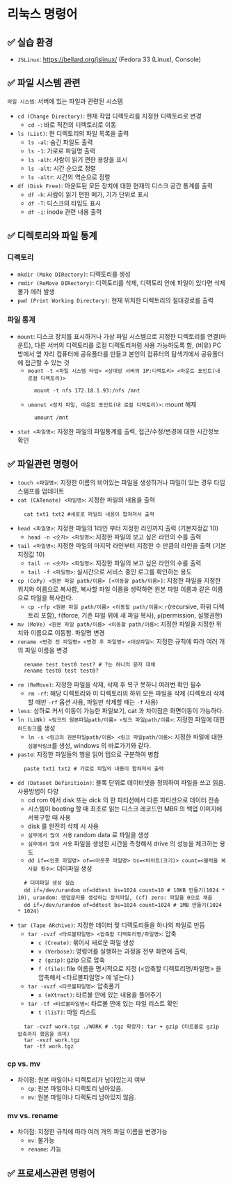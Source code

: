 # 리눅스 명령어

## ✅ 실습 환경
- `JSLinux`: https://bellard.org/jslinux/ (Fedora 33 (Linux), Console)

## ✅ 파일 시스템 관련
`파일 시스템`: 서버에 있는 파일과 관련된 시스템
- `cd (Change Directory)`: 현재 작업 디렉토리를 지정한 디렉토리로 변경
  - `cd -`: 바로 직전의 디렉토리로 이동
- `ls (List)`: 현 디렉토리의 파일 목록을 출력
  - `ls -al`: 숨긴 파일도 출력
  - `ls -1`: 가로로 파일명 출력
  - `ls -alh`: 사람이 읽기 편한 용량을 표시
  - `ls -alt`: 시간 순으로 정렬
  - `ls -altr`: 시간의 역순으로 정렬
- `df (Disk Free)`: 마운트된 모든 장치에 대한 현재의 디스크 공간 통계를 출력
  - `df -h`: 사람이 읽기 편한 메가, 기가 단위로 표시
  - `df -T`: 디스크의 타입도 표시
  - `df -i`: inode 관련 내용 출력
    
## ✅ 디렉토리와 파일 통계
### 디렉토리
- `mkdir (Make DIRectory)`: 디렉토리를 생성
- `rmdir (ReMove DIRectory)`: 디렉토리를 삭제, 디렉토리 안에 파일이 있다면 삭제 불가 에러 발생
- `pwd (Print Working Directory)`: 현재 위치한 디렉토리의 절대경로를 출력
### 파일 통계
- `mount`: 디스크 장치를 표시하거나 가상 파일 시스템으로 지정한 디렉토리를 연결(마운트), 다른 서버의 디렉토리를 로컬 디렉토리처럼 사용 가능하도록 함,
(비유) PC 방에서 옆 자리 컴퓨터에 공유폴더를 만들고 본인의 컴퓨터의 탐색기에서 공유폴더에 접근할 수 있는 것
  - `mount -t <파일 시스템 타입> <상대방 서버의 IP:디렉토리> <마운트 포인트(내 로컬 디렉토리)>`
    ```shell
      mount -t nfs 172.18.1.93:/nfs /mnt
    ```
  - `umonut <장치 파일, 마운트 포인트(내 로컬 디렉토리)>`: mount 해제
    ```shell
      umount /mnt
    ```
- `stat <파일명>`: 지정한 파일의 파일통계를 출력, 접근/수정/변경에 대한 시간정보 확인

## ✅ 파일관련 명령어
- `touch <파일명>`: 지정한 이름의 비어있는 파일을 생성하거나 파일이 있는 경우 타임스탬프를 업데이트
- `cat (CATenate) <파일명>`: 지정한 파일의 내용을 출력
  ```shell
    cat txt1 txt2 #세로로 파일의 내용이 합쳐져서 출력
  ```
- `head <파일명>`: 지정한 파일의 1라인 부터 지정한 라인까지 출력 (기본지정값 10)
  - `head -n <숫자> <파일명>`: 지정한 파일의 보고 싶은 라인의 수를 출력
- `tail <파일명>`: 지정한 파일의 마지막 라인부터 지정한 수 만큼의 라인을 출력 (기본지정값 10)
  - `tail -n <숫자> <파일명>`: 지정한 파일의 보고 싶은 라인의 수를 출력
  - `tail -f <파일명>`: 실시간으로 서비스 중인 로그를 확인하는 용도
- `cp (CoPy) <원본 파일 path/이름> [<이동할 path/이름>]`: 지정한 파일을 지정한 위치와 이름으로 복사함, 복사할 파일 이름을 생략하면 원본 파일 이름과 같은 이름으로 파일을 복사한다.    
  - `cp -rfp <원본 파일 path/이름> <이동할 path/이름>`: `r`(recursive, 하위 디렉토리 포함), `f`(force, 기존 파일 위에 새 파일 복사), `p`(permission, 실행권한)
- `mv (MoVe) <원본 파일 path/이름> <이동할 path/이름>`: 지정한 파일을 지정한 위치와 이름으로 이동함. 파일명 변경
- `rename <변경 전 파일명> <변경 후 파일명> <대상파일>`: 지정한 규칙에 따라 여러 개의 파일 이름을 변경
  ```shell
    rename test test0 test? # ?는 하나의 문자 대체
    rename test0 test test0?
  ```
- `rm (ReMove)`: 지정한 파일을 삭제, 삭제 후 복구 못하니 여러번 확인 필수
  - `rm -rf`: 해당 디렉토리와 이 디렉토리의 하위 모든 파일을 삭제 (디렉토리 삭제할 때만 `-rf` 옵션 사용, 파일만 삭제할 때는 `-f` 사용)
- `less`: 상하로 커서 이동이 가능한 파일보기, cat 과 차이점은 화면이동이 가능하다.
- `ln (LiNk) <링크의 원본파일path/이름> <링크 파일path/이름>`: 지정한 파일에 대한 `하드링크`를 생성
  - `ln -s <링크의 원본파일path/이름> <링크 파일path/이름>`: 지정한 파일에 대한 `심볼릭링크`를 생성, windows 의 바로가기와 같다.
- `paste`: 지정한 파일들의 행을 읽어 탭으로 구분하여 병합
  ```shell
    paste txt1 txt2 # 가로로 파일의 내용이 합쳐져서 출력
  ```
- `dd (Dataset Definitioin)`: 블록 단위로 데이터셋을 정의하여 파일을 쓰고 읽음. 사용방법이 다양
  - cd rom 에서 disk 또는 dick 의 한 파티션에서 다른 파티션으로 데이터 전송 
  - 시스템이 booting 할 때 최초로 읽는 디스크 레코드인 MBR 의 백업 이미지에서복구할 때 사용
  - disk 를 완전히 삭제 시 사용
  - `실무에서 많이 사용` random data 로 파일을 생성
  - `실무에서 많이 사용` 파일을 생성한 시간을 측정해서 drive 의 성능을 체크하는 용도
  - `dd if=<인풋 파일명> of=<아웃풋 파일명> bs=<바이트(크기)> count=<블럭을 복사할 횟수>`: 더미파일 생성
  ```shell
    # 더미파일 생성 실습
    dd if=/dev/urandom of=ddtest bs=1024 count=10 # 10KB 만들기(1024 * 10), urandom: 랜덤문자를 생성하는 장치파일, (cf) zero: 파일을 0으로 채움
    dd if=/dev/urandom of=ddtest bs=1024 count=1024 # 1MB 만들기(1024 * 1024)
  ```
- `tar (Tape ARchive)`: 지정한 데이터 및 디렉토리들을 하나의 파일로 만듬
  - `tar -cvzf <타르볼파일명> <압축할 디렉토리명/파일명>`: 압축
    - `c (Create)`: 묶어서 새로운 파일 생성
    - `v (Verbose)`: 명령어를 실행하는 과정을 전부 화면에 출력,
    - `z (gzip)`: gzip 으로 압축
    - `f (file)`: file 이름을 명시적으로 지정 (<압축할 디렉토리명/파일명> 을 압축해서 <타르볼파일명> 에 넣는다.)
  - `tar -xvzf <타르볼파일명>`: 압축풀기
    - `x (eXtract)`: 타르볼 안에 있는 내용을 풀어주기
  - `tar -tf <타르볼파일명>`: 타르볼 안에 있는 파일 리스트 확인
    - `t (lisT)`: 파일 리스트
  ```shell
    tar -cvzf work.tgz ./WORK # .tgz 확장자: tar + gzip (타르볼로 gzip 압축까지 했음을 의미)
    tar -xvzf work.tgz
    tar -tf work.tgz
  ```
  
### cp vs. mv
- 차이점: 원본 파일이나 디렉토리가 남아있는지 여부
  - `cp`: 원본 파일이나 디렉토리 남아있음.
  - `mv`: 원본 파일이나 디렉토리 남아있지 않음.
  
### mv vs. rename
- 차이점: 지정한 규칙에 따라 여러 개의 파일 이름을 변경가능
  - `mv`: 불가능
  - `rename`: 가능

## ✅ 프로세스관련 명령어
